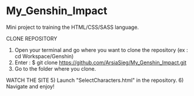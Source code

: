 # My_Genshin_Impact
Mini project to training the HTML/CSS/SASS language.

CLONE REPOSITORY
1) Open your terminal and go where you want to clone the repository (ex : cd Workspace/Genshin)
2) Enter : $ git clone  https://github.com/ArsiaSieg/My_Genshin_Impact.git
3) Go to the folder where you clone.

WATCH THE SITE
5) Launch "SelectCharacters.html" in the repository.
6) Navigate and enjoy!


